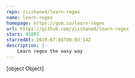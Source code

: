 ```yaml
---
repo: ziishaned/learn-regex
name: learn-regex
homepage: https://gum.co/learn-regex
url: https://github.com/ziishaned/learn-regex
stars: 45892
starredAt: 2019-07-08T00:03:14Z
description: |-
    Learn regex the easy way
---
```


[object Object]
